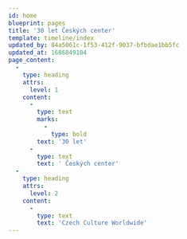```yaml
---
id: home
blueprint: pages
title: '30 let Českých center'
template: timeline/index
updated_by: 84a5061c-1f53-412f-9037-bfbdae1bb5fc
updated_at: 1686849104
page_content:
  -
    type: heading
    attrs:
      level: 1
    content:
      -
        type: text
        marks:
          -
            type: bold
        text: '30 let'
      -
        type: text
        text: ' Českých center'
  -
    type: heading
    attrs:
      level: 2
    content:
      -
        type: text
        text: 'Czech Culture Worldwide'
---
```

